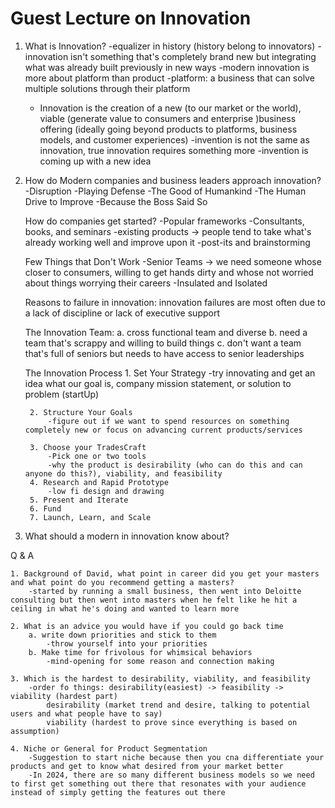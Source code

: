 # Guest Lecture on Innovation

1. What is Innovation?
    -equalizer in history (history belong to innovators)
    -innovation isn't something that's completely brand new but integrating what was already built previously in new ways 
    -modern innovation is more about platform than product
        -platform: a business that can solve multiple solutions through their platform
    
    * Innovation is the creation of a new (to our market or the world), viable (generate value to consumers and enterprise )business offering (ideally going beyond products to platforms, business models, and customer experiences)
    -invention is not the same as innovation, true innovation requires something more
        -invention is coming up with a new idea 

2. How do Modern companies and business leaders approach innovation?
    -Disruption 
    -Playing Defense 
    -The Good of Humankind 
    -The Human Drive to Improve
    -Because the Boss Said So
    
    How do companies get started?
        -Popular frameworks
        -Consultants, books, and seminars
        -existing products
            -> people tend to take what's already working well and improve upon it
        -post-its and brainstorming 
    
    Few Things that Don't Work 
        -Senior Teams 
            -> we need someone whose closer to consumers, willing to get hands dirty and whose not worried about things worrying their careers 
        -Insulated and Isolated 
    
    Reasons to failure in innovation: innovation failures are most often due to a lack of discipline or lack of executive support

    The Innovation Team:
        a. cross functional team and diverse 
        b. need a team that's scrappy and willing to build things 
        c. don't want a team that's full of seniors but needs to have access to senior leaderships 
    
    The Innovation Process 
        1. Set Your Strategy
            -try innovating and get an idea what our goal is, company mission statement, or solution to problem (startUp)
    
        2. Structure Your Goals
            -figure out if we want to spend resources on something completely new or focus on advancing current products/services

        3. Choose your TradesCraft
            -Pick one or two tools 
            -why the product is desirability (who can do this and can anyone do this?), viability, and feasibility
        4. Research and Rapid Prototype
            -low fi design and drawing 
        5. Present and Iterate 
        6. Fund 
        7. Launch, Learn, and Scale 


3. What should a modern in innovation know about?

Q & A

    1. Background of David, what point in career did you get your masters and what point do you recommend getting a masters?
        -started by running a small business, then went into Deloitte consulting but then went into masters when he felt like he hit a ceiling in what he's doing and wanted to learn more

    2. What is an advice you would have if you could go back time
        a. write down priorities and stick to them 
            -throw yourself into your priorities 
        b. Make time for frivolous for whimsical behaviors 
            -mind-opening for some reason and connection making 
    
    3. Which is the hardest to desirability, viability, and feasibility 
        -order fo things: desirability(easiest) -> feasibility -> viability (hardest part)
            desirability (market trend and desire, talking to potential users and what people have to say)
            viability (hardest to prove since everything is based on assumption)

    4. Niche or General for Product Segmentation
        -Suggestion to start niche because then you cna differentiate your products and get to know what desired from your market better
        -In 2024, there are so many different business models so we need to first get something out there that resonates with your audience instead of simply getting the features out there
    
        